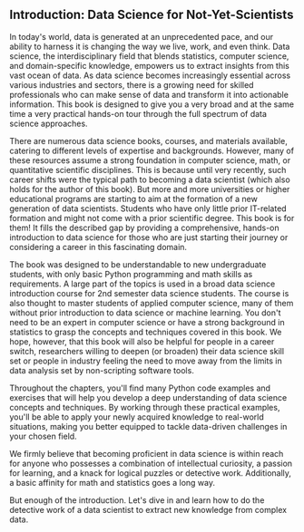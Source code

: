 ## Introduction: Data Science for Not-Yet-Scientists

In today's world, data is generated at an unprecedented pace, and our ability to harness it is changing the way we live, work, and even think. Data science, the interdisciplinary field that blends statistics, computer science, and domain-specific knowledge, empowers us to extract insights from this vast ocean of data. As data science becomes increasingly essential across various industries and sectors, there is a growing need for skilled professionals who can make sense of data and transform it into actionable information. This book is designed to give you a very broad and at the same time a very practical hands-on tour through the full spectrum of data science approaches.

There are numerous data science books, courses, and materials available, catering to different levels of expertise and backgrounds. However, many of these resources assume a strong foundation in computer science, math, or quantitative scientific disciplines. This is because until very recently, such career shifts were the typical path to becoming a data scientist (which also holds for the author of this book). But more and more universities or higher educational programs are starting to aim at the formation of a new generation of data scientists. Students who have only little prior IT-related formation and might not come with a prior scientific degree. This book is for them! It fills the described gap by providing a comprehensive, hands-on introduction to data science for those who are just starting their journey or considering a career in this fascinating domain.

The book was designed to be understandable to new undergraduate students, with only basic Python programming and math skills as requirements. A large part of the topics is used in a broad data science introduction course for 2nd semester data science students. The course is also thought to master students of applied computer science, many of them without prior introduction to data science or machine learning. You don't need to be an expert in computer science or have a strong background in statistics to grasp the concepts and techniques covered in this book. We hope, however, that this book will also be helpful for people in a career switch, researchers willing to deepen (or broaden) their data science skill set or people in industry feeling the need to move away from the limits in data analysis set by non-scripting software tools. 

Throughout the chapters, you'll find many Python code examples and exercises that will help you develop a deep understanding of data science concepts and techniques. By working through these practical examples, you'll be able to apply your newly acquired knowledge to real-world situations, making you better equipped to tackle data-driven challenges in your chosen field.

We firmly believe that becoming proficient in data science is within reach for anyone who possesses a combination of intellectual curiosity, a passion for learning, and a knack for logical puzzles or detective work. Additionally, a basic affinity for math and statistics goes a long way. 

But enough of the introduction. Let's dive in and learn how to do the detective work of a data scientist to extract new knowledge from complex data.

